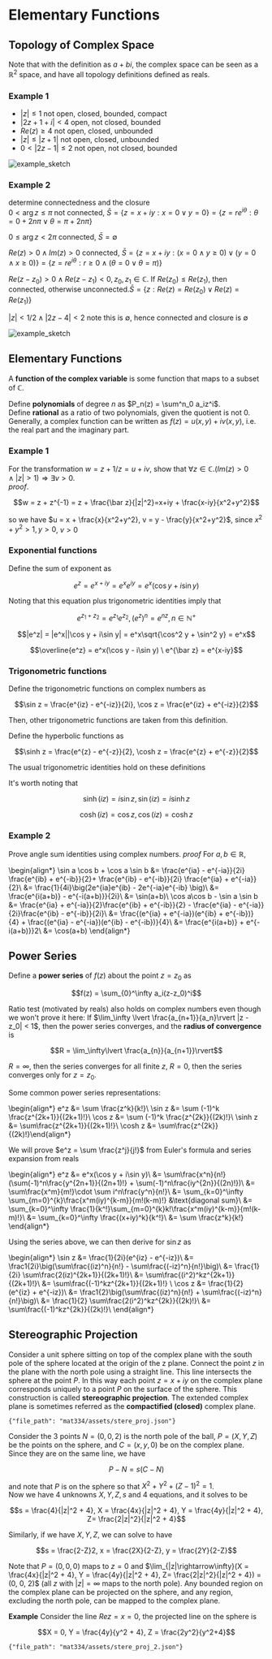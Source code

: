 # Elementary Functions

## Topology of Complex Space

Note that with the definition as $a+bi$, the complex space can be seen as a $\mathbb R^2$ space, and have all topology definitions defined as reals. 

### Example 1
- $|z|\leq 1$ not open, closed, bounded, compact  
- $|2z+1+i| < 4$ open, not closed, bounded  
- $Re(z) \geq 4$ not open, closed, unbounded  
- $|z| \leq |z + 1|$ not open, closed, unbounded  
- $0 < |2z-1|\leq 2$ not open, not closed, bounded

![example_sketch](./assets/functions_topo.drawio.svg)

### Example 2
determine connectedness and the closure   
$0 < \arg z \leq \pi$ not connected, $\bar S = \{z=x+iy: x=0\lor y =0\} = \{z = re^{i\theta}:\theta = 0 + 2n\pi\lor \theta = \pi + 2n\pi\}$    

$0 \leq \arg z < 2\pi$ connected, $\bar S = \emptyset$  

$Re(z) >0\land Im(z) > 0$ connected, $\bar S = \{z=x+iy: (x=0\land y \geq 0)\lor (y=0\land x\geq 0)\} = \{z=re^{i\theta}: r \geq 0\land (\theta=0\lor\theta = \pi)\}$  

$Re(z-z_0) > 0\land Re(z-z_1) < 0, z_0,z_1 \in \mathbb C$. If $Re(z_0) \leq Re(z_1)$, then connected, otherwise unconnected.$\bar S = \{z:Re(z) = Re(z_0)\lor Re(z) = Re(z_1)\}$

$|z| < 1/2 \land |2z-4| < 2$ note this is $\emptyset$, hence connected and closure is $\emptyset$

![example_sketch](./assets/functions_re_im.drawio.svg)

## Elementary Functions
A __function of the complex variable__ is some function that maps to a subset of $\mathbb C$. 

Define __polynomials__ of degree $n$ as $P_n(z) = \sum^n_0 a_iz^i$.  
Define __rational__ as a ratio of two polynomials, given the quotient is not $0$.  
Generally, a complex function can be written as $f(z) = u(x, y) + iv(x, y)$, i.e. the real part and the imaginary part.  

### Example 1

For the transformation $w=z+1/z=u+iv$, show that $\forall z\in\mathbb C. (Im(z) > 0\land |z| > 1)\Rightarrow \exists v > 0$.  
_proof_. 

$$w = z + z^{-1} = z + \frac{\bar z}{|z|^2}=x+iy + \frac{x-iy}{x^2+y^2}$$

so we have $u = x + \frac{x}{x^2+y^2}, v = y - \frac{y}{x^2+y^2}$, since $x^2 + y^2 > 1, y > 0$, $v>0$

### Exponential functions
Define the sum of exponent as

$$e^z = e^{x+iy} = e^xe^{iy} = e^x(\cos y + i\sin y)$$

Noting that this equation plus trigonometric identities imply that 

$$e^{z_1+z_2} = e^{z_1}e^{z_2}, (e^z)^n = e^{nz}, n\in\mathbb N^+$$

$$|e^z| = |e^x||\cos y + i\sin y| = e^x\sqrt{\cos^2 y + \sin^2 y} = e^x$$

$$\overline{e^z} = e^x(\cos y - i\sin y) \ e^{\bar z} = e^{x-iy}$$

### Trigonometric functions
Define the trigonometric functions on complex numbers as 

$$\sin z = \frac{e^{iz} - e^{-iz}}{2i}, \cos z = \frac{e^{iz} + e^{-iz}}{2}$$

Then, other trigonometric functions are taken from this definition. 

Define the hyperbolic functions as 

$$\sinh z = \frac{e^{z} - e^{-z}}{2}, \cosh z = \frac{e^{z} + e^{-z}}{2}$$

The usual trigonometric identities hold on these definitions

It's worth noting that 

$$\sinh(iz) = i\sin z , \sin(iz) = i\sinh z$$ 

$$\cosh(iz) = \cos z , \cos(iz) = \cosh z$$

### Example 2
Prove angle sum identities using complex numbers.
_proof_ For $a,b\in\mathbb R$, 

\begin{align*}
\sin a \cos b + \cos a \sin b &= \frac{e^{ia} - e^{-ia}}{2i} \frac{e^{ib} + e^{-ib}}{2}+ \frac{e^{ib} - e^{-ib}}{2i} \frac{e^{ia} + e^{-ia}}{2}\\
&= \frac{1}{4i}\big(2e^{ia}e^{ib} - 2e^{-ia}e^{-ib} \big)\\
&= \frac{e^{i(a+b)} - e^{-i(a+b)}}{2i}\\
&= \sin(a+b)\\
\cos a\cos b - \sin a \sin b &= \frac{e^{ia} + e^{-ia}}{2}\frac{e^{ib} + e^{-ib}}{2} - \frac{e^{ia} - e^{-ia}}{2i}\frac{e^{ib} - e^{-ib}}{2i}\\
&= \frac{(e^{ia} + e^{-ia})(e^{ib} + e^{-ib})}{4} + \frac{(e^{ia} - e^{-ia})(e^{ib} - e^{-ib})}{4}\\
&= \frac{e^{i(a+b)} + e^{-i(a+b)}}2\\
&= \cos(a+b)
\end{align*}

## Power Series
Define a __power series__ of $f(z)$ about the point $z=z_0$ as 

$$f(z) = \sum_{0}^\infty a_i(z-z_0)^i$$

Ratio test (motivated by reals) also holds on complex numbers even though we won't prove it here:
If $\lim_\infty \lvert \frac{a_{n+1}}{a_n}\rvert |z - z_0| < 1$, then the power series converges, and the __radius of convergence__ is 

$$R = \lim_\infty\lvert \frac{a_{n}}{a_{n+1}}\rvert$$

$R=\infty$, then the series converges for all finite $z$, $R = 0$, then the series converges only for $z=z_0$. 

Some common power series representations:  

\begin{align*}
e^z &= \sum \frac{z^k}{k!}\\
\sin z &= \sum (-1)^k \frac{z^{2k+1}}{(2k+1)!}\\
\cos z &= \sum (-1)^k \frac{z^{2k}}{(2k)!}\\
\sinh z &= \sum\frac{z^{2k+1}}{(2k+1)!}\\
\cosh z &= \sum\frac{z^{2k}}{(2k)!}\end{align*}

We will prove $e^z = \sum \frac{z^j}{j!}$ from Euler's formula and series expansion from reals

\begin{align*}
e^z &= e^x(\cos y + i\sin y)\\
    &= \sum\frac{x^n}{n!}(\sum(-1)^n\frac{y^{2n+1}}{(2n+1)!} + \sum(-1)^n\frac{iy^{2n}}{(2n)!})\\
    &= \sum\frac{x^m}{m!}\cdot \sum i^n\frac{y^n}{n!}\\
    &= \sum_{k=0}^\infty \sum_{m=0}^{k}\frac{x^m(iy)^{k-m}}{m!(k-m)!} &\text{diagonal sum}\\
    &= \sum_{k=0}^\infty \frac{1}{k^!}\sum_{m=0}^{k}k!\frac{x^m(iy)^{k-m}}{m!(k-m)!}\\
    &= \sum_{k=0}^\infty \frac{(x+iy)^k}{k^!}\\
    &= \sum \frac{z^k}{k!}
\end{align*}

Using the series above, we can then derive for $\sin z$ as 

\begin{align*}
\sin z &= \frac{1}{2i}(e^{iz} - e^{-iz})\\
&= \frac1{2i}\big(\sum\frac{(iz)^n}{n!} - \sum\frac{(-iz)^n}{n!}\big)\\
&= \frac{1}{2i} \sum\frac{2(iz)^{2k+1}}{(2k+1)!}\\
&= \sum\frac{(i^2)^kz^{2k+1}}{(2k+1)!}\\
&= \sum\frac{(-1)^kz^{2k+1}}{(2k+1)!} \\
\cos z &= \frac{1}{2}(e^{iz} + e^{-iz})\\
&= \frac1{2}\big(\sum\frac{(iz)^n}{n!} + \sum\frac{(-iz)^n}{n!}\big)\\
&= \frac{1}{2} \sum\frac{2(i^2)^kz^{2k}}{(2k)!}\\
&= \sum\frac{(-1)^kz^{2k}}{(2k)!}\\
\end{align*}

## Stereographic Projection

Consider a unit sphere sitting on top of the complex plane with the south pole
of the sphere located at the origin of the z plane. Connect the point $z$ in the plane with the north pole using a
straight line. This line intersects the sphere at the point $P$. In this way each
point $z= x +i y$ on the complex plane corresponds uniquely to a point $P$ on the
surface of the sphere. This construction is called __stereographic projection__. The extended complex plane is sometimes referred as the __compactified (closed)__ complex plane. 


```plotly
{"file_path": "mat334/assets/stere_proj.json"}
```



Consider the 3 points $N = (0, 0, 2)$ is the north pole of the ball, $P=(X,Y,Z)$ be the points on the sphere, and $C = (x, y, 0)$ be on the complex plane. Since they are on the same line, we have 

$$P-N = s(C-N)$$

and note that $P$ is on the sphere so that $X^2 + Y^2 + (Z-1)^2 = 1$.  
Now we have 4 unknowns $X,Y,Z,s$ and 4 equations, and it solves to be 

$$s = \frac{4}{|z|^2 + 4}, X = \frac{4x}{|z|^2 + 4}, Y = \frac{4y}{|z|^2 + 4}, Z= \frac{2|z|^2}{|z|^2 + 4}$$

Similarly, if we have $X,Y,Z$, we can solve to have

$$s = \frac{2-Z}2, x = \frac{2X}{2-Z}, y = \frac{2Y}{2-Z}$$

Note that $P=(0, 0, 0)$ maps to $z=0$ and $\lim_{|z|\rightarrow\infty}(X = \frac{4x}{|z|^2 + 4}, Y = \frac{4y}{|z|^2 + 4}, Z= \frac{2|z|^2}{|z|^2 + 4}) = (0, 0, 2)$ (all $z$ with $|z|=\infty$ maps to the north pole). Any bounded region on the complex plane can be projected on the sphere, and any region, excluding the north pole, can be mapped to the complex plane. 

__Example__ Consider the line $Re z = x = 0$, the projected line on the sphere is 

$$X = 0, Y = \frac{4y}{y^2 + 4}, Z = \frac{2y^2}{y^2+4}$$


```plotly
{"file_path": "mat334/assets/stere_proj_2.json"}
```

